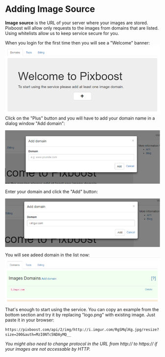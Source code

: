 # Adding Image Source

**Image source** is the URL of your server where your images are stored. Pixboost will allow only requests to the images from domains that are listed. Using whitelists allow us to keep service secure for you.

When you login for the first time then you will see a "Welcome" banner:![](../.gitbook/assets/welcome.png)Click on the "Plus" button and you will have to add your domain name in a dialog window "Add domain":

![](../.gitbook/assets/add-domain-1.png)

Enter your domain and click the "Add" button:

![](../.gitbook/assets/add-domain-2.png)

You will see adeed domain in the list now:![](../.gitbook/assets/domains-list.png)

That's enough to start using the service. You can copy an example from the bottom section and try it by replacing "logo.png" with existing image. Just paste it in your browser:

```text
https://pixboost.com/api/2/img/http://i.imgur.com/RgSMqlKg.jpg/resize?size=200&auth=MzI0NTc5NDAyMQ__
```

_You might also need to change protocol in the URL from http:// to https:// if your images are not accessable by HTTP._


